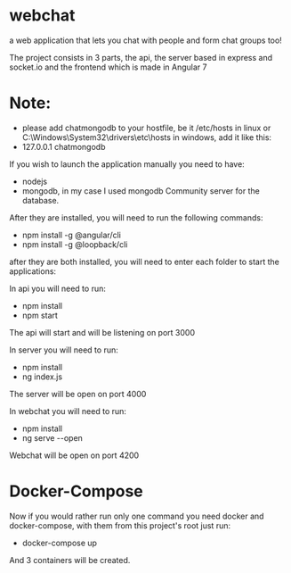 # webchat
a web application that lets you chat with people and form chat groups too!

The project consists in 3 parts, the api, the server based in express and socket.io and the frontend which is made in Angular 7

# Note:
- please add chatmongodb to your hostfile, be it /etc/hosts in linux or C:\Windows\System32\drivers\etc\hosts in windows, add it like this:
 - 127.0.0.1 chatmongodb

If you wish to launch the application manually you need to have:
 - nodejs 
 - mongodb, in my case I used mongodb Community server for the database. 

After they are installed, you will need to run the following commands:
 
 - npm install -g @angular/cli
 - npm install -g @loopback/cli

after they are both installed, you will need to enter each folder to start the applications:

In api you will need to run:
 - npm install
 - npm start

The api will start and will be listening on port 3000

In server you will need to run:
 - npm install
 - ng index.js

The server will be open on port 4000


In webchat you will need to run:
 - npm install
 - ng serve --open

Webchat will be open on port 4200

# Docker-Compose

Now if you would rather run only one command you need docker and docker-compose, with them from this project's root just run:
 - docker-compose up

And 3 containers will be created.
